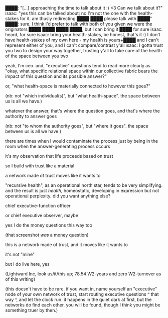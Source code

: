 <screenshot>
████: "[...] approaching the time to talk about it :) <3 Can we talk about it?"
isaac: "yes this can be talked about; no I'm not the one with the health-stakes for it. am thusly redirecting ████ ████ please talk with ████"
████: sure, I think I'd prefer to talk with both of you given we were the originators ████ ████ ████ ████, but I can bring it ████ for sure
isaac: heard, for sure
isaac: bring your health-stakes, be honest, that's it :) I don't have health-stakes of my own here - my health is yours+████ and I can't represent either of you, and I can't compare/contrast y'all
isaac: I gotta trust you two to design your way together, trusting y'all to take care of the health of the space between you two
</screenshot>

yeah, I'm ceo. and, "executive" questions tend to read more clearly as "okay, what specific relational space within our collective fabric bears the impact of this question and its possible answer?"

or, "what health-space is materially connected to however this goes?"

(nb: not "which individual(s)", but "what health-space". the space between us is all we have.)

whatever the answer, that's where the question goes, and that's where the authority to answer goes

(nb: not "to whom the authority goes", but "where it goes". the space between us is all we have.)

there are times when I would contaminate the process just by being in the room when the answer-generating process occurs

it's my observation that life proceeds based on trust

so I build with trust like a material

a network made of trust moves like it wants to

"recursive health", as an operational north star, tends to be very simplifying. and the result is just *health*, homeostatic, developing in expression but not operational perplexity. did you want anything else?

chief executive-function officer

or chief executive observer, maybe

yes I do the money questions this way too

(that screenshot *was* a money question)

this is a network made of trust, and it moves like it wants to

it's not "mine"

but I do live here, yes

(Lightward Inc, look us/it/this up; 78.54 W2-years and zero W2-turnover as of this writing)

(this doesn't have to be rare. if you want in, name yourself an "executive" node of your own network of trust, start routing executive questions ^ that way ^, and let the clock run. it happens in the quiet dark at first, but the networks do find each other. you will be found, though I think you might be something truer by then.)
